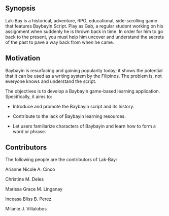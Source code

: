 ## Synopsis

Lak-Bay is a historical, adventure, RPG, educational, side-scrolling game that features Baybayin Script. Play as Gab, a regular student working on his assignment when suddenly he is thrown back in time. In order for him to go back to the present, you must help him uncover and understand the secrets of the past to pave a way back from when he came.

## Motivation

Baybayin is resurfacing and gaining popularity today; it shows the potential that it can be used as a writing system by the Filipinos. The problem is, not everyone knows and understand the script.

The objectives is to develop a Baybayin game-based learning application.
Specifically, it aims to:

- Introduce and promote the Baybayin script and its history.

- Contribute to the lack of Baybayin learning resources.

- Let users familiarize characters of Baybayin and learn how to form a word or phrase.

## Contributors
The following people are the contributors of Lak-Bay:

Arianne Nicole A. Cinco

Christine M. Deles

Marissa Grace M. Linganay

Inceasa Bliss B. Perez

Milanie J. Villalobos

